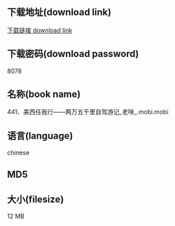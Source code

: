 ## 下载地址(download link)
[下载链接 download link](https://tutu365.netlify.app/?s=441%E3%80%81%E7%BE%8E%E8%A5%BF%E4%BB%BB%E6%88%91%E8%A1%8C%E2%80%94%E2%80%94%E4%B8%A4%E4%B8%87%E4%BA%94%E5%8D%83%E9%87%8C%E8%87%AA%E9%A9%BE%E6%B8%B8%E8%AE%B0_%E8%80%81%E5%92%AA_.mobi)

## 下载密码(download password)
8078

## 名称(book name)
441、美西任我行——两万五千里自驾游记_老咪_.mobi.mobi

## 语言(language)
chinese

## MD5


## 大小(filesize)
12 MB
